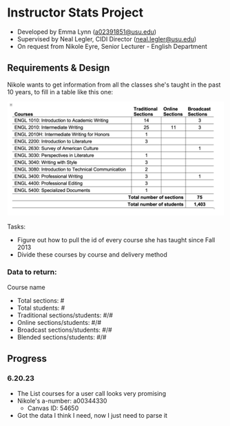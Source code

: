 # Instructor Stats Project
* Developed by Emma Lynn (a02391851@usu.edu)
* Supervised by Neal Legler, CIDI Director (neal.legler@usu.edu)
* On request from Nikole Eyre, Senior Lecturer - English Department

## Requirements & Design
Nikole wants to get information from all the classes she's taught in the past 10 years, to fill in a table
like this one:

<img src="./ex-table.png">

Tasks:
* Figure out how to pull the id of every course she has taught since Fall 2013
* Divide these courses by course and delivery method

### Data to return:

Course name
* Total sections: #
* Total students: #
* Traditional sections/students: #/#
* Online sections/students: #/#
* Broadcast sections/students: #/#
* Blended sections/students: #/#

## Progress

### 6.20.23
* The List courses for a user call looks very promising
* Nikole's a-number: a00344330
  * Canvas ID: 54650
* Got the data I think I need, now I just need to parse it



